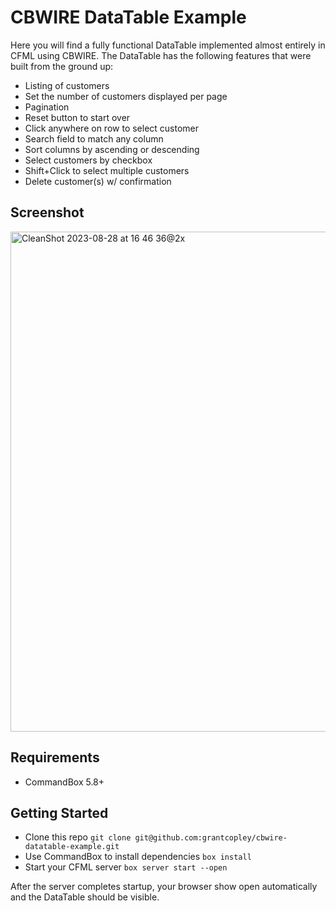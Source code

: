 # CBWIRE DataTable Example

Here you will find a fully functional DataTable implemented almost entirely in CFML using CBWIRE. The DataTable has the following features that were built from the ground up:

* Listing of customers
* Set the number of customers displayed per page
* Pagination
* Reset button to start over
* Click anywhere on row to select customer
* Search field to match any column
* Sort columns by ascending or descending
* Select customers by checkbox
* Shift+Click to select multiple customers
* Delete customer(s) w/ confirmation

## Screenshot
<img width="800" alt="CleanShot 2023-08-28 at 16 46 36@2x" src="https://github.com/grantcopley/cbwire-datatable-example/assets/1197835/82fd2a0e-c530-425f-a35b-2a902849b701">

## Requirements

* CommandBox 5.8+

## Getting Started

* Clone this repo `git clone git@github.com:grantcopley/cbwire-datatable-example.git`
* Use CommandBox to install dependencies `box install`
* Start your CFML server `box server start --open`

After the server completes startup, your browser show open automatically and the DataTable should be visible.
